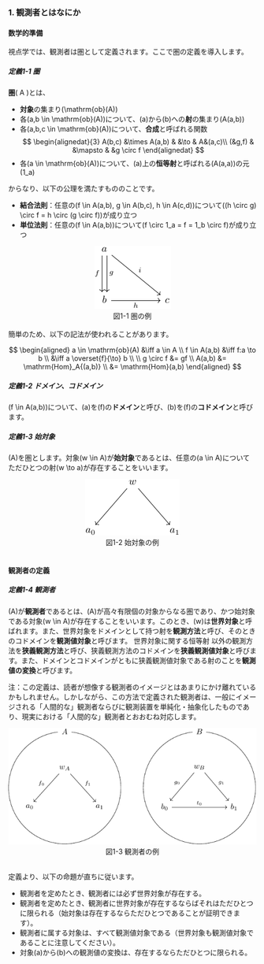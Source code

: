 ### 1. 観測者とはなにか

#### 数学的準備

視点学では、観測者は圏として定義されます。ここで圏の定義を導入します。

##### 定義1-1 圏
**圏**\( A \)とは、
- **対象**の集まり\(\mathrm{ob}(A)\)
- 各\(a,b \in \mathrm{ob}(A)\)について、\(a\)から\(b\)への**射**の集まり\(A(a,b)\)
- 各\(a,b,c \in \mathrm{ob}(A)\)について、**合成**と呼ばれる関数
$$
\begin{alignedat}{3}
A(b,c) &\times A(a,b) & &\to & A&(a,c)\\
(&g,f) & &\mapsto & &g \circ f 
\end{alignedat}
$$
- 各\(a \in \mathrm{ob}(A)\)について、\(a\)上の**恒等射**と呼ばれる\(A(a,a)\)の元\(1_a\)

からなり、以下の公理を満たすもののことです。

- **結合法則**：任意の\(f \in A(a,b), g \in A(b,c), h \in A(c,d)\)について\((h \circ g) \circ f = h \circ (g \circ f)\)が成り立つ
- **単位法則**：任意の\(f \in A(a,b)\)について\(f \circ 1_a = f = 1_b \circ f\)が成り立つ

<div style="text-align:center">
  <img src="../img/1-1_category_example.png">
  <div>図1-1 圏の例</div>
</div>
<br/>
簡単のため、以下の記法が使われることがあります。

$$
\begin{aligned}
a \in \mathrm{ob}(A) &\iff a \in A \\
f \in A(a,b) &\iff f:a \to b \\
&\iff a \overset{f}{\to} b \\
\\
g \circ f &= gf \\
A(a,b) &= \mathrm{Hom}_A{(a,b)} \\
&= \mathrm{Hom}(a,b)
\end{aligned}
$$

##### 定義1-2 ドメイン、コドメイン
\(f \in A(a,b)\)について、\(a\)を\(f\)の**ドメイン**と呼び、\(b\)を\(f\)の**コドメイン**と呼びます。

##### 定義1-3 始対象
\(A\)を圏とします。対象\(w \in A\)が**始対象**であるとは、任意の\(a \in A\)についてただひとつの射\(w \to a\)が存在することをいいます。

<div style="text-align:center">
  <img src="../img/1-2_initial_object_example.png">
  <div>図1-2 始対象の例</div>
</div>
<br/>

#### 観測者の定義

##### 定義1-4 観測者
\(A\)が**観測者**であるとは、\(A\)が高々有限個の対象からなる圏であり、かつ始対象である対象\(w \in A\)が存在することをいいます。このとき、\(w\)は**世界対象**と呼ばれます。また、世界対象をドメインとして持つ射を**観測方法**と呼び、そのときのコドメインを**観測値対象**と呼びます。
世界対象に関する恒等射 以外の観測方法を**狭義観測方法**と呼び、狭義観測方法のコドメインを**狭義観測値対象**と呼びます。また、ドメインとコドメインがともに狭義観測値対象である射のことを**観測値の変換**と呼びます。

注：この定義は、読者が想像する観測者のイメージとはあまりにかけ離れているかもしれません。しかしながら、この方法で定義された観測者は、一般にイメージされる「人間的な」観測者ならびに観測装置を単純化・抽象化したものであり、現実における「人間的な」観測者とおおむね対応します。

<div style="text-align:center">
  <img src="../img/2-1_observer_example.png">
  <div>図1-3 観測者の例</div>
</div>
<br/>


定義より、以下の命題が直ちに従います。
- 観測者を定めたとき、観測者には必ず世界対象が存在する。
- 観測者を定めたとき、観測者に世界対象が存在するならばそれはただひとつに限られる（始対象は存在するならただひとつであることが証明できます）。
- 観測者に属する対象は、すべて観測値対象である（世界対象も観測値対象であることに注意してください）。
- 対象\(a\)から\(b\)への観測値の変換は、存在するならただひとつに限られる。